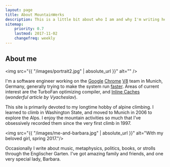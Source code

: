 ```yaml
---
layout: page
title: About MountainWerks
description: This is a little bit about who I am and why I'm writing here
sitemap:
    priority: 0.7
    lastmod: 2017-11-02
    changefreq: weekly
---
```


## About me
<span class="image left"><img src="{{ "/images/portrait2.jpg" | absolute_url }}" alt="" /></span>

I'm a software engineer working on the <a href="https://www.google.com/en">Google</a> 
<a href="https://www.chromium.org/Home">Chrome</a> 
<a href="https://code.google.com/p/v8/">V8</a> team in Munich, Germany, 
generally trying to make the system
run <a href="https://arewefastyet.com/">faster</a>. 
Areas of current interest are the TurboFan optimizing compiler, and 
<a href="https://mrale.ph/blog/2012/06/03/explaining-js-vms-in-js-inline-caches.html">Inline Caches</a>                    
 (*wonderful article by Vyacheslav*).

This site is primarily devoted to 
my longtime hobby of alpine climbing.
I learned to climb in Washington State, and moved to Munich in 2006 to explore the Alps. 
I enjoy the mountain activities so much that I’ve obsessively recorded them since the 
very first climb in 1997.

<span class="image right"><img src="{{ "/images/me-and-barbara.jpg" | absolute_url }}"
  alt="With my beloved girl, spring 2017."/></span>

Occasionally I write about music, metaphysics, politics, books, or strolls through the
Englischer Garten. I've got amazing family and friends, and one very special lady, Barbara.

